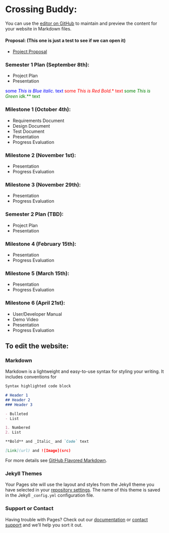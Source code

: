 # Crossing Buddy:

You can use the [editor on GitHub](https://github.com/rschwieter/CrossingBuddy/edit/gh-pages/index.md) to maintain and preview the content for your website in Markdown files.

#### Proposal: (This one is just a test to see if we can open it)
* [Project Proposal](https://docs.google.com/presentation/d/1ZuiCjqBRgZdMdqE8y38JPiSn66Kbp3qO/edit?usp=sharing&ouid=107477535328863637721&rtpof=true&sd=true) 

### Semester 1 Plan (September 8th):
* Project Plan  
* Presentation

<span style="color:blue">some *This is Blue italic.* text</span>
<span style="color:red">some *This is Red Bold.** text</span>
<span style="color:green">some *This is Green idk.*** text</span>
### Milestone 1 (October 4th):
* Requirements Document  
* Design Document  
* Test Document  
* Presentation  
* Progress Evaluation  

### Milestone 2 (November 1st):
* Presentation  
* Progress Evaluation  

### Milestone 3 (November 29th):
* Presentation  
* Progress Evaluation  

### Semester 2 Plan (TBD):
* Project Plan 
* Presentation  

### Milestone 4 (February 15th):
* Presentation  
* Progress Evaluation

### Milestone 5 (March 15th):
* Presentation  
* Progress Evaluation

### Milestone 6 (April 21st):
* User/Developer Manual  
* Demo Video  
* Presentation  
* Progress Evaluation  

## To edit the website:

### Markdown

Markdown is a lightweight and easy-to-use syntax for styling your writing. It includes conventions for

```markdown
Syntax highlighted code block

# Header 1
## Header 2
### Header 3

- Bulleted
- List

1. Numbered
2. List

**Bold** and _Italic_ and `Code` text

[Link](url) and ![Image](src)
```

For more details see [GitHub Flavored Markdown](https://guides.github.com/features/mastering-markdown/).

### Jekyll Themes

Your Pages site will use the layout and styles from the Jekyll theme you have selected in your [repository settings](https://github.com/rschwieter/CrossingBuddy/settings/pages). The name of this theme is saved in the Jekyll `_config.yml` configuration file.

### Support or Contact

Having trouble with Pages? Check out our [documentation](https://docs.github.com/categories/github-pages-basics/) or [contact support](https://support.github.com/contact) and we’ll help you sort it out.
